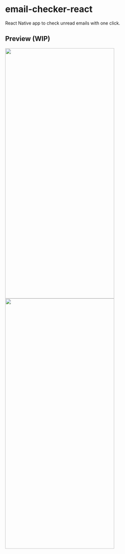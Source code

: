 # email-checker-react
React Native app to check unread emails with one click.
## Preview (WIP)
<img src="https://github.com/m0rningdawning/email-checker-mobile/assets/102054245/8e22a83e-ce35-489c-818b-9da15f9dbe8e" width="350" height="800">
<img src="https://github.com/m0rningdawning/email-checker-mobile/assets/102054245/b8e0a85a-c9a9-4de6-964d-6488b738464a" width="350" height="800">
